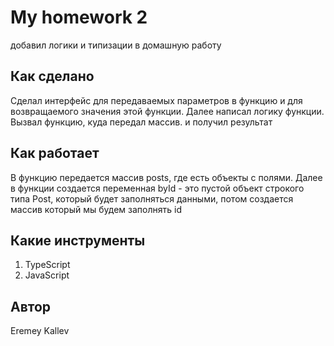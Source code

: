 # My homework 2
добавил логики и типизации в домашную работу
## Как сделано
Сделал интерфейс для передаваемых параметров в функцию и для возвращаемого значения этой функции.
Далее написал логику функции. Вызвал функцию, куда передал массив. и получил результат
## Как работает
В функцию передается массив posts, где есть объекты с полями.
Далее в функции создается переменная byId - это пустой объект строкого типа Post, который будет заполняться данными, 
потом создается массив который мы будем заполнять id
## Какие инструменты
1. TypeScript
2. JavaScript
## Автор
Eremey Kallev
